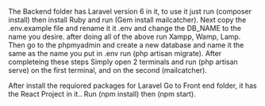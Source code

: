 The Backend folder has Laravel version 6 in it, to use it just run (composer install) then install Ruby and run (Gem install mailcatcher).
Next copy the .env.example file and rename it it .env and change the DB_NAME to the name you desire.
after doing all of the above run Xampp, Wamp, Lamp. 
Then go to the phpmyadmin and create a new database and name it the same as the name you put in .env
run (php artisan migrate).
After completeing these steps
Simply open 2 terminals and run (php artisan serve) on the first terminal, and on the second (mailcatcher).

After install the requiored packages for Laravel
Go to Front end folder, it has the React Project in it.. 
Run (npm install) then (npm start).

